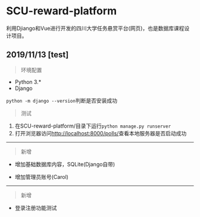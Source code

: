 # SCU-reward-platform

利用Djiango和Vue进行开发的四川大学任务悬赏平台(网页)，也是数据库课程设计项目。

## 2019/11/13 [test]

> 环境配置

- Python 3.*
- Django

`python -m django --version`判断是否安装成功

> 测试

1. 在SCU-reward-platform/目录下运行`python manage.py runserver`
2. 打开浏览器访问[http://localhost:8000/polls/](http://localhost:8000/polls)查看本地服务器是否启动成功

---

> 新增

- 增加基础数据库内容，SQLite(Django自带)

- 增加管理员账号(Carol)

---

> 新增

- 登录注册功能测试
